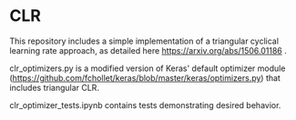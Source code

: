 # CLR
This repository includes a simple implementation of a triangular cyclical learning rate approach, as detailed here https://arxiv.org/abs/1506.01186 .

clr_optimizers.py is a modified version of Keras' default optimizer module (https://github.com/fchollet/keras/blob/master/keras/optimizers.py) that includes triangular CLR.

clr_optimizer_tests.ipynb contains tests demonstrating desired behavior.
